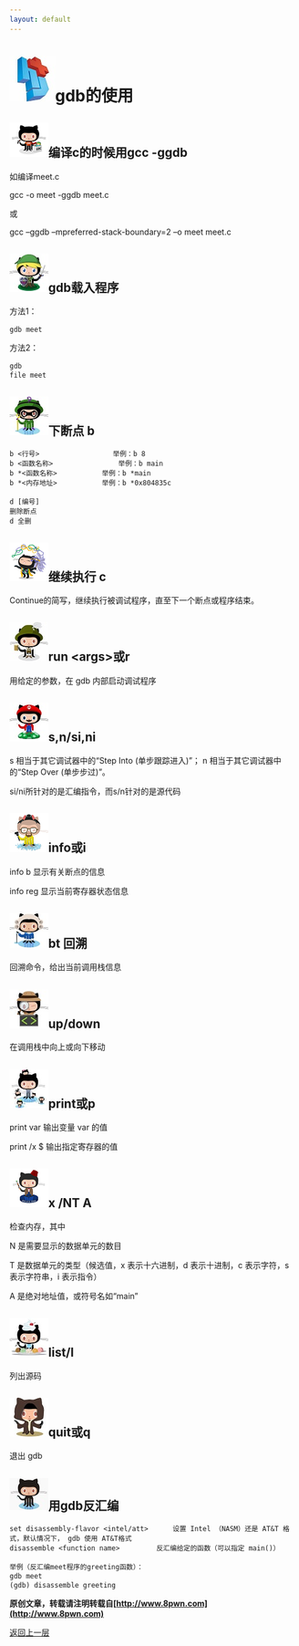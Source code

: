 ```yaml
---
layout: default
---
```

# ![](../img/hj.jpg)gdb的使用

## ![](../img/github17.png)编译c的时候用gcc -ggdb
如编译meet.c

gcc -o meet -ggdb meet.c

或

gcc –ggdb –mpreferred-stack-boundary=2 –o meet meet.c
## ![](../img/github18.png)gdb载入程序
方法1：
```
gdb meet
```
方法2：
```
gdb
file meet
```
## ![](../img/github19.png)下断点 b
```
b <行号>       			举例：b 8
b <函数名称>				举例：b main
b *<函数名称>			举例：b *main
b *<内存地址>			举例：b *0x804835c

d [编号]
删除断点
d 全删
```
## ![](../img/github21.png)继续执行 c
Continue的简写，继续执行被调试程序，直至下一个断点或程序结束。
## ![](../img/github20.png)run \<args>或r
用给定的参数，在 gdb 内部启动调试程序
## ![](../img/github22.png)s,n/si,ni
s 相当于其它调试器中的“Step Into (单步跟踪进入)”；
n 相当于其它调试器中的“Step Over (单步步过)”。

si/ni所针对的是汇编指令，而s/n针对的是源代码
## ![](../img/github23.png)info或i
info b  显示有关断点的信息

info reg  显示当前寄存器状态信息
## ![](../img/github24.png)bt 回溯
回溯命令，给出当前调用栈信息
## ![](../img/github25.png)up/down
在调用栈中向上或向下移动
## ![](../img/github26.png)print或p
print var  输出变量 var 的值

print /x $<reg>  输出指定寄存器的值
## ![](../img/github27.png)x /NT A
检查内存，其中

N 	是需要显示的数据单元的数目

T 	是数据单元的类型（候选值，x 表示十六进制，d 表示十进制，c 表示字符，s 表示字符串，i 表示指令）

A 	是绝对地址值，或符号名如“main”
## ![](../img/github28.png)list/l
列出源码

## ![](../img/github1.png)quit或q
退出 gdb
## ![](../img/github2.png)用gdb反汇编
```
set disassembly-flavor <intel/att>		设置 Intel （NASM）还是 AT&T 格式，默认情况下， gdb 使用 AT&T格式
disassemble <function name>			反汇编给定的函数（可以指定 main()）

举例（反汇编meet程序的greeting函数）：
gdb meet
(gdb) disassemble greeting
```

__原创文章，转载请注明转载自[http://www.8pwn.com](http://www.8pwn.com)__

[返回上一层](./pwn)
